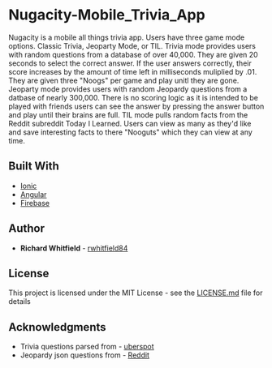 # Nugacity-Mobile_Trivia_App

Nugacity is a mobile all things trivia app. Users have three game mode options. Classic Trivia, Jeoparty Mode, or TIL.
Trivia mode provides users with random questions from a database of over 40,000. They are given 20 seconds to select the correct answer. If the user answers correctly, their score increases by the amount of time left in milliseconds muliplied by .01. They are given three "Noogs" per game and play unitl they are gone. Jeoparty mode provides users with random Jeopardy questions from a datbase of nearly 300,000. There is no scoring logic as it is intended to be played with friends users can see the answer by pressing the answer button and play until their brains are full. TIL mode pulls random facts from the Reddit subreddit Today I Learned. Users can view as many as they'd like and save interesting facts to there "Nooguts" which they can view at any time.

## Built With

* [Ionic](http://ionicframework.com/)
* [Angular](https://angularjs.org/) 
* [Firebase](https://firebase.google.com/) 


## Author

* **Richard Whitfield** - [rwhitfield84](https://github.com/rwhitfield84)


## License

This project is licensed under the MIT License - see the [LICENSE.md](LICENSE.md) file for details

## Acknowledgments

* Trivia questions parsed from - [uberspot](https://github.com/uberspot/OpenTriviaQA)
* Jeopardy json questions from - [Reddit](https://www.reddit.com/r/datasets/comments/1uyd0t/200000_jeopardy_questions_in_a_json_file/)


